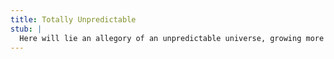 ```yaml
---
title: Totally Unpredictable
stub: |
  Here will lie an allegory of an unpredictable universe, growing more unpredictable as the allegory progressess, with the moral being that our universe runs on rules and we couldn't exist if it didn't.
---
```

